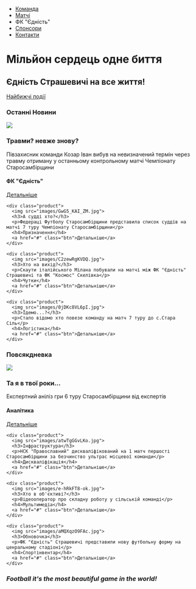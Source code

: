 <!DOCTYPE html>
<html>
<head>
  <title>Офіційний сайт ФК "Єдність" Страшевичі</title>
  <meta charset="utf-8">
  <link href="https://fonts.googleapis.com/css?family=Abel|Amatic+SC|Raleway:100,200,300,400,500,600,700,800,900" rel="stylesheet">
  <link rel="stylesheet" type="text/css" href="css/style.css">
  <link rel="stylesheet" type="text/css" href="social/social-buttons.css">
</head>
<body>

  <div class="navigation">
    <ul>
      <li><a href="#">Команда</a></li>
      <li><a href="#">Матчі</a></li>
      <li id="logo">ФК "Єдність"</li>
      <li><a href="#">Спонсори</a></li>
      <li><a href="#">Контакти</a></li>
    </ul>
  </div>

  <div id="cover">
    <div class="cover-content">
      <h1>Мільйон сердець одне биття</h1>
      <h2>Єдність Страшевичі на все життя!</h2>
      <a href="#" class="btn">Найбижчі події</a>
    </div>
  </div>

  <div class="products">
    <h3 class="blue">Останні Новини</h3>
    <div class="product">
      <img src="images/HLL3WnYbwqM.jpg">
      <h3>Травми? невже знову?</h3>
      <p>Півзахисник команди Козар Іван вибув на невизначений термін через травму отриману у останньому контрольному матчі Чемпіонату Старосамбірщини</p>
      <h4>ФК "Єдність"</h4>
      <a href="#" class="btn">Детальніше</a>
    </div>

    <div class="product">
      <img src="images/GwG5_KAI_ZM.jpg">
      <h3>А судді хто?</h3>
      <p>Федераці Футболу Старосамбірщини представила список суддів на матчі 7 туру Чемпіонату Старосамбірщини</p>
      <h4>Призначення</h4>
      <a href="#" class="btn">Детальніше</a>
    </div>

    <div class="product">
      <img src="images/C2zewRgKVDQ.jpg">
      <h3>Хто на вихід?</h3>
      <p>Скаути італійського Мілана побували на матчі між ФК "Єдність" Страшевичі та ФК "Космос" Скелівка</p>
      <h4>Чутки</h4>
      <a href="#" class="btn">Детальніше</a>
    </div>

    <div class="product">
      <img src="images/0jDKc8VL6pI.jpg">
      <h3>Їдемо...?</h3>
      <p>Стало відомо хто повезе команду на матч 7 туру до с.Стара Сіль</p>
      <h4>Логістика</h4>
      <a href="#" class="btn">Детальніше</a>
    </div>
  </div>

  <div class="products">
    <h3 class="blue">Повсякдневка</h3>
    <div class="product">
      <img src="images/MIUXPkQEtgo.jpg">
      <h3>Та я в твої роки...</h3>
      <p>Експертний аніліз гри 6 туру Старосамбірщини від експертів</p>
      <h4>Аналітика</h4>
      <a href="#" class="btn">Детальніше</a>
    </div>

    <div class="product">
      <img src="images/atwTgGGvLKo.jpg">
      <h3>Інфраструктура</h3>
      <p>НСК "Православний" дискваліфікований на 1 матч першості Старосамбірщини за безчинство ультрас місцевої команди</p>
      <h4>Дискваліфікація</h4>
      <a href="#" class="btn">Детальніше</a>
    </div>

    <div class="product">
      <img src="images/e-hRkFT8-ok.jpg">
      <h3>Хто в об'єктиві?</h3>
      <p>Відеооператор про складну роботу у сільській команді</p>
      <h4>Мультимедіа</h4>
      <a href="#" class="btn">Детальніше</a>
    </div>

    <div class="product">
      <img src="images/aMQXqzO9FAc.jpg">
      <h3>Обновочка</h3>
      <p>ФК "Єдність" Страшевичі представили нову футбольну форму на ценральному стадіоні</p>
      <h4>Спортінвентар</h4>
      <a href="#" class="btn">Детальніше</a>
    </div>
  </div>
  <h3><em>Football it's the most beautiful game in the world!</em></h3>
  
  
</body>
</html> 
